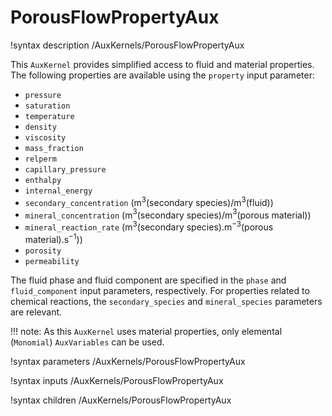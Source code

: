 # PorousFlowPropertyAux

!syntax description /AuxKernels/PorousFlowPropertyAux

This `AuxKernel` provides simplified access to fluid and material properties. The
following properties are available using the `property` input parameter:

- `pressure`
- `saturation`
- `temperature`
- `density`
- `viscosity`
- `mass_fraction`
- `relperm`
- `capillary_pressure`
- `enthalpy`
- `internal_energy`
- `secondary_concentration` (m$^{3}$(secondary species)/m$^{3}$(fluid))
- `mineral_concentration` (m$^{3}$(secondary species)/m$^{3}$(porous material))
- `mineral_reaction_rate` (m$^{3}$(secondary species).m$^{-3}$(porous material).s$^{-1}$))
- `porosity`
- `permeability`

The fluid phase and fluid component are specified in the `phase` and
`fluid_component` input parameters, respectively.  For properties
related to chemical reactions, the `secondary_species` and
`mineral_species` parameters are relevant.

!!! note:
    As this `AuxKernel` uses material properties, only elemental (`Monomial`) `AuxVariables`
    can be used.

!syntax parameters /AuxKernels/PorousFlowPropertyAux

!syntax inputs /AuxKernels/PorousFlowPropertyAux

!syntax children /AuxKernels/PorousFlowPropertyAux

